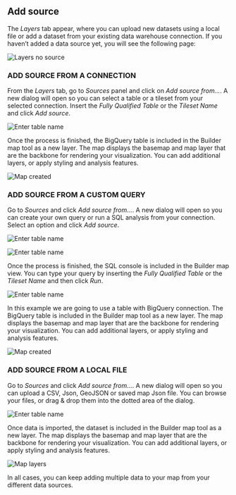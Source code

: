 ## Add source

The *Layers* tab appear, where you can upload new datasets using a local file or add a dataset from your existing data warehouse connection. If you haven’t added a data source yet, you will see the following page:

![Layers no source](/img/cloud-native-workspace/maps/map_layers_no_source2.png)

### ADD SOURCE FROM A CONNECTION

From the *Layers* tab, go to *Sources* panel and click on *Add source from...*. A new dialog will open so you can select a table or a tileset from your selected connection. Insert the *Fully Qualified Table* or the *Tileset Name* and click *Add source*.

![Enter table name](/img/cloud-native-workspace/maps/map_add_source_table3.png)

Once the process is finished, the BigQuery table is included in the Builder map tool as a new layer. The map displays the basemap and map layer that are the backbone for rendering your visualization. You can add additional layers, or apply styling and analysis features.

![Map created](/img/cloud-native-workspace/maps/map_style_connection3.png)

### ADD SOURCE FROM A CUSTOM QUERY

Go to *Sources* and click *Add source from...*. A new dialog will open so you can create your own query or run a SQL analysis from your connection. Select an option and click *Add source*.

![Enter table name](/img/cloud-native-workspace/maps/map_add_source_custom_query2.png)

![Enter table name](/img/cloud-native-workspace/maps/map_add_source_analysis_query2.png)

Once the process is finished, the SQL console is included in the Builder map view. You can type your query by inserting the *Fully Qualified Table* or the *Tileset Name* and then click *Run*. 

![Enter table name](/img/cloud-native-workspace/maps/map_sql_console2.png)

In this example we are going to use a table with BigQuery connection. The BigQuery table is included in the Builder map tool as a new layer. The map displays the basemap and map layer that are the backbone for rendering your visualization. You can add additional layers, or apply styling and analysis features.
	
![Map created](/img/cloud-native-workspace/maps/map_style_query2.png)

### ADD SOURCE FROM A LOCAL FILE

Go to *Sources* and click *Add source from...*. A new dialog will open so you can upload a CSV, Json, GeoJSON or saved map Json file. You can browse your files, or drag & drop them into the dotted area of the dialog.

![Enter table name](/img/cloud-native-workspace/maps/map_add_source_file3.png)

Once data is imported, the dataset is included in the Builder map tool as a new layer. The map displays the basemap and map layer that are the backbone for rendering your visualization. You can add additional layers, or apply styling and analysis features.
	
![Map layers](/img/cloud-native-workspace/maps/map_paris2.png)


In all cases, you can keep adding multiple data to your map from your different data sources.